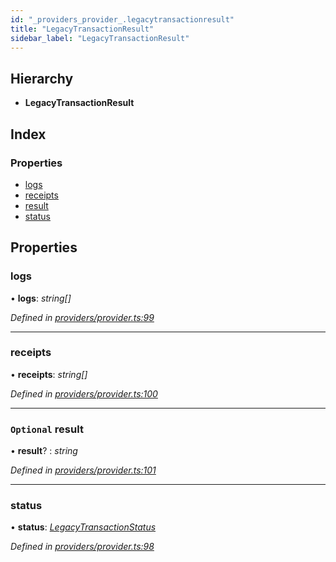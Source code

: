 ```yaml
---
id: "_providers_provider_.legacytransactionresult"
title: "LegacyTransactionResult"
sidebar_label: "LegacyTransactionResult"
---
```


## Hierarchy

* **LegacyTransactionResult**

## Index

### Properties

* [logs](_providers_provider_.legacytransactionresult.md#logs)
* [receipts](_providers_provider_.legacytransactionresult.md#receipts)
* [result](_providers_provider_.legacytransactionresult.md#optional-result)
* [status](_providers_provider_.legacytransactionresult.md#status)

## Properties

###  logs

• **logs**: *string[]*

*Defined in [providers/provider.ts:99](https://github.com/nearprotocol/nearlib/blob/08f7443/src.ts/providers/provider.ts#L99)*

___

###  receipts

• **receipts**: *string[]*

*Defined in [providers/provider.ts:100](https://github.com/nearprotocol/nearlib/blob/08f7443/src.ts/providers/provider.ts#L100)*

___

### `Optional` result

• **result**? : *string*

*Defined in [providers/provider.ts:101](https://github.com/nearprotocol/nearlib/blob/08f7443/src.ts/providers/provider.ts#L101)*

___

###  status

• **status**: *[LegacyTransactionStatus](../enums/_providers_provider_.legacytransactionstatus.md)*

*Defined in [providers/provider.ts:98](https://github.com/nearprotocol/nearlib/blob/08f7443/src.ts/providers/provider.ts#L98)*
